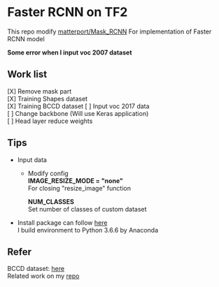 # Faster RCNN on TF2

This repo modify [matterport/Mask_RCNN](https://github.com/matterport/Mask_RCNN)
For implementation of Faster RCNN model

**Some error when I input voc 2007 dataset**

## Work list 
[X] Remove mask part  
[X] Training Shapes dataset  
[X] Training BCCD dataset
[ ] Input voc 2017 data  
[ ] Change backbone (Will use Keras application)  
[ ] Head layer reduce weights  

## Tips  
* Input data  
  * Modify config  
    **IMAGE_RESIZE_MODE = "none"**  
    For closing "resize_image" function  
    
    **NUM_CLASSES**  
    Set number of classes of custom dataset
* Install package can follow [here](https://github.com/jacky10001/Faster_RCNN-tf2/blob/main/requirements.txt)  
  I build environment to Python 3.6.6 by Anaconda  

## Refer
BCCD dataset: [here](https://github.com/Shenggan/BCCD_Dataset)  
Related work on my [repo](https://github.com/jacky10001/Mask_RCNN-tf2)  